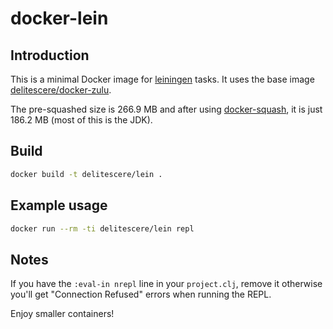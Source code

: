 # docker-lein


## Introduction
This is a minimal Docker image for [leiningen](https://github.com/technomancy/leiningen) tasks. It uses the base image [delitescere/docker-zulu](https://github.com/delitescere/docker-zulu).

The pre-squashed size is 266.9 MB and after using [docker-squash](https://github.com/jwilder/docker-squash), it is just 186.2 MB (most of this is the JDK).

## Build

```sh
docker build -t delitescere/lein .
```

## Example usage

```sh
docker run --rm -ti delitescere/lein repl
```

## Notes

If you have the `:eval-in nrepl` line in your `project.clj`, remove it
otherwise you'll get "Connection Refused" errors when running the REPL.

Enjoy smaller containers!
